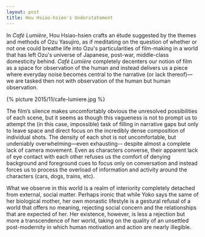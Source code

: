 ```yaml
---
layout: post
title: Hou Hsiao-hsien's Understatement
---
```


In *Café Lumière*, Hou Hsiao-hsien crafts an étude suggested by the themes and methods of Ozu Yasujiro, as if meditating on the question of whether or not one could breathe life into Ozu's particularities of film-making in a world that has left Ozu's universe of Japanese, post-war, middle-class domesticity behind. *Café Lumière* completely decenters our notion of film as a space for observation of the human and instead delivers us a piece where everyday noise becomes central to the narrative (or lack thereof)—we are tasked then not with observation of the human but human observation. 

{% picture 2015/11/cafe-lumiere.jpg %} 

The film’s silence makes uncomfortably obvious the unresolved possibilities of each scene, but it seems as though this vagueness is not to prompt us to attempt the (in this case, impossible) task of filling in narrative gaps but only to leave space and direct focus on the incredibly dense composition of individual shots. The density of each shot is not uncomfortable, but undeniably overwhelming—even exhausting-- despite almost a complete lack of camera movement. Even as characters converse, their apparent lack of eye contact with each other refuses us the comfort of denying background and foreground cues to focus only on conversation and instead forces us to process the overload of information and activity around the characters (cars, dogs, trains, etc). What we observe in this world is a realm of interiority completely detached from external, social matter. Perhaps ironic that while Yoko says the same of her biological mother, her own monastic lifestyle is a gestural refusal of a world that offers no meaning, rejecting social concern and the relationships that are expected of her. Her existence, however, is less a rejection but more a transcendence of her world, taking on the quality of an unsettled post-modernity in which human motivation and action are nearly illegible.